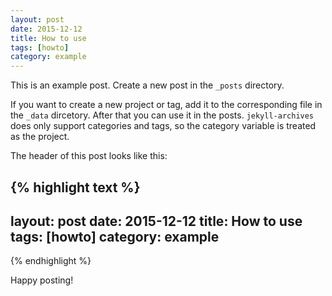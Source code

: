 ```yaml
---
layout: post
date: 2015-12-12
title: How to use
tags: [howto]
category: example
---
```


This is an example post. Create a new post in the `_posts` directory.

If you want to create a new project or tag, add it to the corresponding file in the `_data` dircetory. After that you can use it in the posts. `jekyll-archives` does only support categories and tags, so the category variable is treated as the project.

<!--more-->

The header of this post looks like this:

{% highlight text %}
---
layout: post
date: 2015-12-12
title: How to use
tags: [howto]
category: example
---
{% endhighlight %}

Happy posting!
